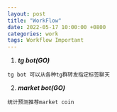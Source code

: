 ```yaml
---
layout: post
title: "WorkFlow"
date: 2022-05-17 10:00:00 +0800 
categories: work
tags: Workflow Important
---
```


1. ***tg bot(GO)***
```editorconfig
tg bot 可以从各种tg群转发指定标签聊天
```
2. ***market bot(GO)***
```editorconfig
统计预测推荐market coin
```
